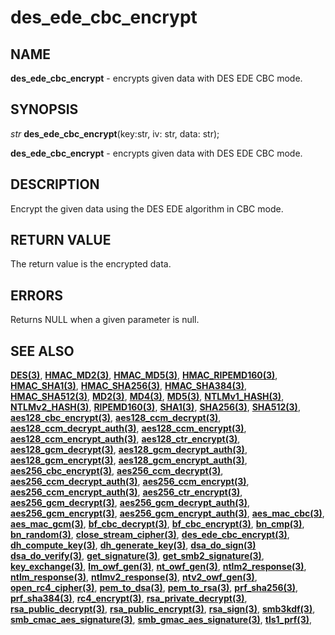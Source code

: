 # des_ede_cbc_encrypt

## NAME

**des_ede_cbc_encrypt** - encrypts given data with DES EDE CBC mode.

## SYNOPSIS

*str* **des_ede_cbc_encrypt**(key:str, iv: str, data: str);

**des_ede_cbc_encrypt** - encrypts given data with DES EDE CBC mode.

## DESCRIPTION
Encrypt the given data using the DES EDE algorithm in CBC mode.

## RETURN VALUE

The return value is the encrypted data.

## ERRORS

Returns NULL when a given parameter is null.

## SEE ALSO

**[DES(3)](DES.md)**,
**[HMAC_MD2(3)](HMAC_MD2.md)**,
**[HMAC_MD5(3)](HMAC_MD5.md)**,
**[HMAC_RIPEMD160(3)](HMAC_RIPEMD160.md)**,
**[HMAC_SHA1(3)](HMAC_SHA1.md)**,
**[HMAC_SHA256(3)](HMAC_SHA256.md)**,
**[HMAC_SHA384(3)](HMAC_SHA384.md)**,
**[HMAC_SHA512(3)](HMAC_SHA512.md)**,
**[MD2(3)](MD2.md)**,
**[MD4(3)](MD4.md)**,
**[MD5(3)](MD5.md)**,
**[NTLMv1_HASH(3)](NTLMv1_HASH.md)**,
**[NTLMv2_HASH(3)](NTLMv2_HASH.md)**,
**[RIPEMD160(3)](RIPEMD160.md)**,
**[SHA1(3)](SHA1.md)**,
**[SHA256(3)](SHA256.md)**,
**[SHA512(3)](SHA512.md)**,
**[aes128_cbc_encrypt(3)](aes128_cbc_encrypt.md)**,
**[aes128_ccm_decrypt(3)](aes128_ccm_decrypt.md)**,
**[aes128_ccm_decrypt_auth(3)](aes128_ccm_decrypt_auth.md)**,
**[aes128_ccm_encrypt(3)](aes128_ccm_encrypt.md)**,
**[aes128_ccm_encrypt_auth(3)](aes128_ccm_encrypt_auth.md)**,
**[aes128_ctr_encrypt(3)](aes128_ctr_encrypt.md)**,
**[aes128_gcm_decrypt(3)](aes128_gcm_decrypt.md)**,
**[aes128_gcm_decrypt_auth(3)](aes128_gcm_decrypt_auth.md)**,
**[aes128_gcm_encrypt(3)](aes128_gcm_encrypt.md)**,
**[aes128_gcm_encrypt_auth(3)](aes128_gcm_encrypt_auth.md)**,
**[aes256_cbc_encrypt(3)](aes256_cbc_encrypt.md)**,
**[aes256_ccm_decrypt(3)](aes256_ccm_decrypt.md)**,
**[aes256_ccm_decrypt_auth(3)](aes256_ccm_decrypt_auth.md)**,
**[aes256_ccm_encrypt(3)](aes256_ccm_encrypt.md)**,
**[aes256_ccm_encrypt_auth(3)](aes256_ccm_encrypt_auth.md)**,
**[aes256_ctr_encrypt(3)](aes256_ctr_encrypt.md)**,
**[aes256_gcm_decrypt(3)](aes256_gcm_decrypt.md)**,
**[aes256_gcm_decrypt_auth(3)](aes256_gcm_decrypt_auth.md)**,
**[aes256_gcm_encrypt(3)](aes256_gcm_encrypt.md)**,
**[aes256_gcm_encrypt_auth(3)](aes256_gcm_encrypt_auth.md)**,
**[aes_mac_cbc(3)](aes_mac_cbc.md)**,
**[aes_mac_gcm(3)](aes_mac_gcm.md)**,
**[bf_cbc_decrypt(3)](bf_cbc_decrypt.md)**,
**[bf_cbc_encrypt(3)](bf_cbc_encrypt.md)**,
**[bn_cmp(3)](bn_cmp.md)**,
**[bn_random(3)](bn_random.md)**,
**[close_stream_cipher(3)](close_stream_cipher.md)**,
**[des_ede_cbc_encrypt(3)](des_ede_cbc_encrypt.md)**,
**[dh_compute_key(3)](dh_compute_key.md)**,
**[dh_generate_key(3)](dh_generate_key.md)**,
**[dsa_do_sign(3)](dsa_do_sign.md)**
**[dsa_do_verify(3)](dsa_do_verify.md)**,
**[get_signature(3)](get_signature.md)**,
**[get_smb2_signature(3)](get_smb2_signature.md)**,
**[key_exchange(3)](key_exchange.md)**,
**[lm_owf_gen(3)](lm_owf_gen.md)**,
**[nt_owf_gen(3)](nt_owf_gen.md)**,
**[ntlm2_response(3)](ntlm2_response.md)**,
**[ntlm_response(3)](ntlm_response.md)**,
**[ntlmv2_response(3)](ntlmv2_response.md)**,
**[ntv2_owf_gen(3)](ntv2_owf_gen.md)**,
**[open_rc4_cipher(3)](open_rc4_cipher.md)**,
**[pem_to_dsa(3)](pem_to_dsa.md)**,
**[pem_to_rsa(3)](pem_to_rsa.md)**,
**[prf_sha256(3)](prf_sha256.md)**,
**[prf_sha384(3)](prf_sha384.md)**,
**[rc4_encrypt(3)](rc4_encrypt.md)**,
**[rsa_private_decrypt(3)](rsa_private_decrypt.md)**,
**[rsa_public_decrypt(3)](rsa_public_decrypt.md)**,
**[rsa_public_encrypt(3)](rsa_public_encrypt.md)**,
**[rsa_sign(3)](rsa_sign.md)**,
**[smb3kdf(3)](smb3kdf.md)**,
**[smb_cmac_aes_signature(3)](smb_cmac_aes_signature.md)**,
**[smb_gmac_aes_signature(3)](smb_gmac_aes_signature.md)**,
**[tls1_prf(3)](tls1_prf.md)**,
